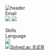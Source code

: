![header](https://capsule-render.vercel.app/api?type=Cylinder&text=Hello%20Yunho!)
<br>
Email
<br>
<img
  src="https://img.shields.io/badge/lsy026302@gmail.com-FF7143?style=flat-square&logo=Google&logoColor=white"
  />
  <img
  src="https://img.shields.io/badge/lyh990517@naver.com-03C75A?style=flat-square&logo=Naver&logoColor=white"
  />
  <br>
   <br>
  Skills
  <br>
  Language
  <br>
 <img
  src="https://img.shields.io/badge/Kotlin-58CC02?style=flat-square&logo=Kotlin&logoColor=white"
  />
  <br>
[![Solved.ac
프로필](http://mazassumnida.wtf/api/generate_badge?boj=lyh990517)](https://solved.ac/lyh990517)
